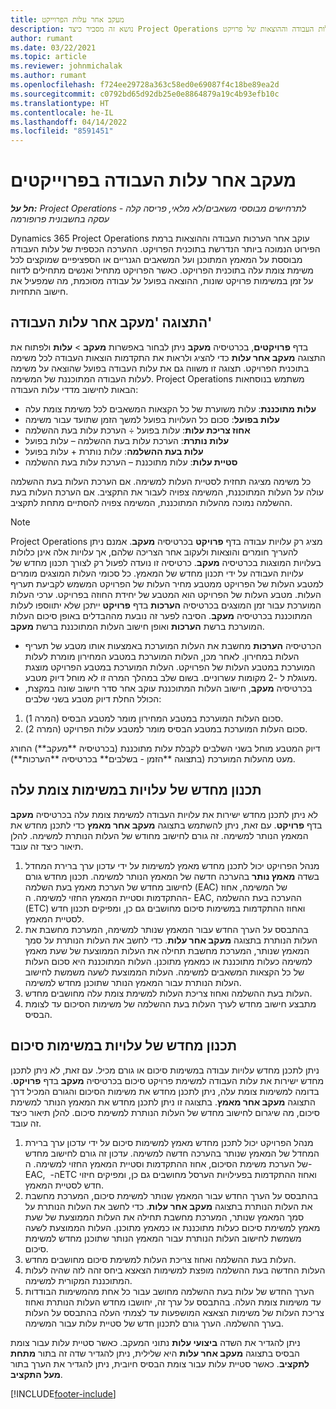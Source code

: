 ```yaml
---
title: מעקב אחר עלות הפרוייקט
description: נושא זה מסביר כיצד Project Operations עוקב אחר ההתקדמות כנגד עלות העבודה וההוצאות של פרויקט.
author: rumant
ms.date: 03/22/2021
ms.topic: article
ms.reviewer: johnmichalak
ms.author: rumant
ms.openlocfilehash: f724ee29728a363c58ed0e69087f4c18be89ea2d
ms.sourcegitcommit: c0792bd65d92db25e0e8864879a19c4b93efb10c
ms.translationtype: HT
ms.contentlocale: he-IL
ms.lasthandoff: 04/14/2022
ms.locfileid: "8591451"
---
```

# <a name="labor-cost-tracking-on-projects"></a>מעקב אחר עלות העבודה בפרוייקטים

_**חל על:** Project Operations לתרחישים מבוססי משאבים/לא מלאי, פריסה קלה - עסקה בחשבונית פרופורמה_

Dynamics 365 Project Operations עוקב אחר הערכות העבודה וההוצאות ברמת הפירוט הנמוכה ביותר הנדרשת בתוכנית הפרויקט. ההערכה הכספית של עלות העבודה מבוססת על המאמץ המתוכנן ועל המשאבים הגנריים או הספציפיים שמוקצים לכל משימת צומת עלה בתוכנית הפרויקט. כאשר הפרויקט מתחיל ואנשים מתחילים לדווח על זמן במשימות פרויקט שונות, ההוצאה בפועל על עבודה מסוכמת, מה שמפעיל את חישוב התחזיות.

## <a name="labor-cost-tracking-view"></a>התצוגה 'מעקב אחר עלות העבודה'

בדף **פרויקטים**, בכרטיסיה **מעקב** ניתן לבחור באפשרות **מעקב** > **עלות** ולפתוח את התצוגה **מעקב אחר עלות** כדי להציג ולראות את התקדמות הוצאות העבודה לכל משימה בתוכנית הפרויקט. תצוגה זו משווה גם את עלות העבודה בפועל שהוצאה על משימה לעלות העבודה המתוכננת של המשימה. Project Operations משתמש בנוסחאות הבאות לחישוב מדדי עלות העבודה:

- **עלות מתוכננת**: עלות משוערת של כל הקצאות המשאבים לכל משימת צומת עלה
- **עלות בפועל**: סכום כל העלויות בפועל למשך הזמן שתועד עבור משימה
- **אחוז צריכת עלות**: עלות בפועל ÷ הערכת עלות בעת ההשלמה
- **עלות נותרת‬**: הערכת עלות בעת ההשלמה – עלות בפועל
- **עלות בעת ההשלמה‬**: עלות נותרת + עלות בפועל
- **‏‫סטיית עלות‬‬**: ‏‫עלות מתוכננת –‬ הערכת עלות בעת ההשלמה

כל משימה מציגה תחזית לסטיית העלות למשימה. אם הערכת העלות בעת ההשלמה עולה על העלות המתוכננת, המשימה צפויה לעבור את התקציב. אם הערכת העלות בעת ההשלמה נמוכה מהעלות המתוכננת, המשימה צפויה להסתיים מתחת לתקציב.

>[!NOTE]
> Project Operations מציג רק עלויות עבודה בדף **פרויקט** בכרטיסיה **מעקב**. אמנם ניתן להעריך חומרים והוצאות ולעקוב אחר הצריכה שלהם, אך עלויות אלה אינן כלולות בעלויות המוצגות בכרטיסיה **מעקב**. כרטיסיה זו נועדה לפעול רק לצורך תכנון מחדש של עלויות העבודה על ידי תכנון מחדש של המאמץ.
כל סכומי העלות המוצגים מומרים למטבע העלות של הפרויקט ממטבע מחיר העלות של הפרויקט המשמש לקביעת תעריף העלות. מטבע העלות של הפרויקט הוא המטבע של יחידת החוזה בפרויקט. ערכי העלות המוערכת עבור זמן המוצגים בכרטיסיה **הערכות** בדף **פרויקט** ייתכן שלא יתווספו לעלות המתוכננת בכרטיסיה **מעקב**. הסיבה לפער זה נובעת מההבדלים באופן סיכום העלות המוערכת ברשת **הערכות** ואופן חישוב העלות המתוכננת ברשת **מעקב**. 
>
> - הכרטיסיה **הערכות** מחשבת את העלות המוערכת באמצעות אותו מטבע של תעריף העלות במחירון. לאחר מכן, העלות המוערכת במטבע המחירון מומרת לעלות המוערכת במטבע העלות של הפרויקט. העלות המוערכת במטבע הפרויקט מוצגת מעוגלת ל -2 מקומות עשרוניים. בשום שלב במהלך המרה זו לא מוחל דיוק מטבע. 
> - בכרטיסיה **מעקב**, חישוב העלות המתוכננת עוקב אחר סדר חישוב שונה במקצת, הכולל החלת דיוק מטבע בשני שלבים: 
   ><ol>
   ><li>סכום העלות המוערכת במטבע המחירון מומר למטבע הבסיס (המרה 1).</li>
   ><li>סכום העלות המוערכת במטבע הבסיס מומר למטבע עלות הפרויקט (המרה 2). </li>
   ></ol>
   >דיוק המטבע מוחל בשני השלבים לקבלת עלות מתוכננת (בכרטיסיה **מעקב**) החורג מעט מהעלות המוערכת (בתצוגה **הזמן - בשלבים** בכרטיסיה **הערכות**). 
   
## <a name="reprojecting-costs-on-leaf-node-tasks"></a>תכנון מחדש של עלויות במשימות צומת עלה

לא ניתן לתכנן מחדש ישירות את עלויות העבודה למשימת צומת עלה בכרטיסיה **מעקב** בדף **פרויקט**. עם זאת, ניתן להשתמש בתצוגה **מעקב אחר מאמץ** כדי לתכנן מחדש את המאמץ הנותר למשימה. זה גורם לחישוב מחודש של העלות הנותרת למשימה. להלן תיאור כיצד זה עובד.

1. מנהל הפרויקט יכול לתכנן מחדש מאמץ למשימות על ידי עדכון ערך ברירת המחדל בשדה **מאמץ נותר** בהערכה חדשה של המאמץ הנותר למשימה. תכנון מחדש גורם לחישוב מחדש של הערכת מאמץ בעת השלמה (EAC) של המשימה, אחוז ההתקדמות וסטיית המאמץ החזוי למשימה. ה- EAC, ‏ההערכה בעת ההשלמה (ETC) ואחוז ההתקדמות במשימות סיכום מחושבים גם כן, ומפיקים תכנון חדש לסטיית המאמץ.
2. בהתבסס על הערך החדש עבור המאמץ שנותר למשימה, המערכת מחשבת את העלות הנותרת בתצוגה **מעקב אחר עלות**. כדי לחשב את העלות הנותרת על סמך המאמץ שנותר, המערכת מחשבת תחילה את העלות הממוצעת של שעת מאמץ למשימה כעלות מתוכננת או כמאמץ מתוכנן. העלות המתוכננת היא סכום העלות של כל הקצאות המשאבים למשימה. העלות הממוצעת לשעה משמשת לחישוב העלות הנותרת עבור המאמץ הנותר שתוכנן מחדש למשימה.
3. העלות בעת ההשלמה ואחוז צריכת העלות למשימת צומת עלה מחושבים מחדש.
4. מתבצע חישוב מחדש לערך העלות בעת ההשלמה של משימות הסיכום עד לצומת הבסיס.

## <a name="reprojecting-costs-on-summary-tasks"></a>תכנון מחדש של עלויות במשימות סיכום

ניתן לתכנן מחדש עלויות עבודה במשימות סיכום או גורם מכיל. עם זאת, לא ניתן לתכנן מחדש ישירות את עלות העבודה למשימת פרויקט סיכום בכרטיסיה **מעקב** בדף **פרויקט**. בדומה למשימות צומת עלה, ניתן לתכנן מחדש את משימות הסיכום והגורם המכיל דרך התצוגה **מעקב אחר מאמץ**. בתצוגה זו ניתן לתכנן מחדש את המאמץ הנותר למשימת סיכום, מה שיגרום לחישוב מחדש של העלות הנותרת למשימת סיכום. להלן תיאור כיצד זה עובד.

1. מנהל הפרויקט יכול לתכנן מחדש מאמץ למשימות סיכום על ידי עדכון ערך ברירת המחדל של המאמץ שנותר בהערכה חדשה למשימה. עדכון זה גורם לחישוב מחדש של הערכת משימת הסיכום, אחוז ההתקדמות וסטיית המאמץ החזוי למשימה. ה- EAC, ה- ‏ETC ואחוז ההתקדמות בפעילויות הערסל מחושבים גם כן, ומפיקים חיזוי חדש לסטיית המאמץ.
2. בהתבסס על הערך החדש עבור המאמץ שנותר למשימת סיכום, המערכת מחשבת את העלות הנותרת בתצוגה **מעקב אחר עלות**. כדי לחשב את העלות הנותרת על סמך המאמץ שנותר, המערכת מחשבת תחילה את העלות הממוצעת של שעת מאמץ למשימת סיכום כעלות מתוכננת או כמאמץ מתוכנן. העלות הממוצעת לשעה משמשת לחישוב העלות הנותרת עבור המאמץ הנותר שתוכנן מחדש למשימת סיכום.
3. העלות בעת ההשלמה ואחוז צריכת העלות למשימת סיכום מחושבים מחדש.
4. העלות החדשה בעת ההשלמה מופצת למשימות הצאצא ביחס זהה לזה שהיה לעלות המתוכננת המקורית למשימה.
5. הערך החדש של עלות בעת ההשלמה מחושב עבור כל אחת מהמשימות הבודדות עד משימות צומת העלה. בהתבסס על ערך זה, יחושבו מחדש העלות הנותרת ואחוז צריכת העלות של משימות הצאצא המושפעות עד לצמתי העלה בהתבסס על העלות בערך ההשלמה. הערך גורם לתכנון חדש של סטיית עלות עבור המשימה. 


ניתן להגדיר את השדה **ביצועי עלות** נתוני המעקב. כאשר סטיית עלות עבור צומת הבסיס בתצוגה **מעקב אחר עלות** היא שלילית, ניתן להגדיר שדה זה בתור **מתחת לתקציב**. כאשר סטיית עלות עבור צומת הבסיס חיובית, ניתן להגדיר את הערך בתור **מעל התקציב**.


[!INCLUDE[footer-include](../includes/footer-banner.md)]
